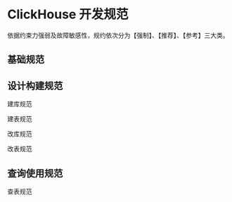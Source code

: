 # ClickHouse 开发规范

依据约束力强弱及故障敏感性，规约依次分为【强制】、【推荐】、【参考】三大类。

## 基础规范

## 设计构建规范

建库规范

建表规范

改库规范

改表规范

## 查询使用规范

查表规范